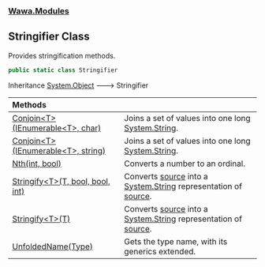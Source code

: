 ### [Wawa.Modules](Wawa.Modules.md 'Wawa.Modules')

## Stringifier Class

Provides stringification methods.

```csharp
public static class Stringifier
```

Inheritance [System.Object](https://docs.microsoft.com/en-us/dotnet/api/System.Object 'System.Object') &#129106; Stringifier

| Methods | |
| :--- | :--- |
| [Conjoin&lt;T&gt;(IEnumerable&lt;T&gt;, char)](Stringifier.Conjoin{T}(IEnumerable{T},char).md 'Wawa.Modules.Stringifier.Conjoin<T>(System.Collections.Generic.IEnumerable<T>, char)') | Joins a set of values into one long [System.String](https://docs.microsoft.com/en-us/dotnet/api/System.String 'System.String'). |
| [Conjoin&lt;T&gt;(IEnumerable&lt;T&gt;, string)](Stringifier.Conjoin{T}(IEnumerable{T},string).md 'Wawa.Modules.Stringifier.Conjoin<T>(System.Collections.Generic.IEnumerable<T>, string)') | Joins a set of values into one long [System.String](https://docs.microsoft.com/en-us/dotnet/api/System.String 'System.String'). |
| [Nth(int, bool)](Stringifier.Nth(int,bool).md 'Wawa.Modules.Stringifier.Nth(int, bool)') | Converts a number to an ordinal. |
| [Stringify&lt;T&gt;(T, bool, bool, int)](Stringifier.Stringify{T}(T,bool,bool,int).md 'Wawa.Modules.Stringifier.Stringify<T>(T, bool, bool, int)') | Converts [source](Stringifier.Stringify{T}(T,bool,bool,int).md#Wawa.Modules.Stringifier.Stringify_T_(T,bool,bool,int).source 'Wawa.Modules.Stringifier.Stringify<T>(T, bool, bool, int).source') into a [System.String](https://docs.microsoft.com/en-us/dotnet/api/System.String 'System.String') representation of [source](Stringifier.Stringify{T}(T,bool,bool,int).md#Wawa.Modules.Stringifier.Stringify_T_(T,bool,bool,int).source 'Wawa.Modules.Stringifier.Stringify<T>(T, bool, bool, int).source'). |
| [Stringify&lt;T&gt;(T)](Stringifier.Stringify{T}(T).md 'Wawa.Modules.Stringifier.Stringify<T>(T)') | Converts [source](Stringifier.Stringify{T}(T).md#Wawa.Modules.Stringifier.Stringify_T_(T).source 'Wawa.Modules.Stringifier.Stringify<T>(T).source') into a [System.String](https://docs.microsoft.com/en-us/dotnet/api/System.String 'System.String') representation of [source](Stringifier.Stringify{T}(T).md#Wawa.Modules.Stringifier.Stringify_T_(T).source 'Wawa.Modules.Stringifier.Stringify<T>(T).source'). |
| [UnfoldedName(Type)](Stringifier.UnfoldedName(Type).md 'Wawa.Modules.Stringifier.UnfoldedName(System.Type)') | Gets the type name, with its generics extended. |
